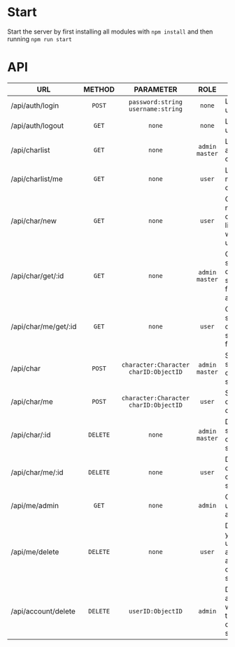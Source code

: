 # Start

Start the server by first installing all modules with ``npm install`` and then 
running ``npm run start``

# API

| URL                  |  METHOD  |                  PARAMETER                  |         ROLE         | DESCR.                                                    | Return                                  |
|----------------------|:--------:|:-------------------------------------------:|:--------------------:|-----------------------------------------------------------|-----------------------------------------|
| /api/auth/login      |  `POST`  |  `password:string` <br/>`username:string`   |        `none`        | Logs the user in                                          | `none`                                  |
| /api/auth/logout     |  `GET`   |                   `none`                    |        `none`        | Logs the user out                                         | `none`                                  |
| /api/charlist        |  `GET`   |                   `none`                    | `admin`<br/>`master` | List with all characters                                  | `[{_id:ObjectID, character:Character}]` |
 | /api/charlist/me     |  `GET`   |                   `none`                    |        `user`        | List with my characters                                   | `[{_id:ObjectID, character:Character}]` |
| /api/char/new        |  `GET`   |                   `none`                    |        `user`        | Creates a new character, links it with the user           | `{_id:ObjectID}`                        |
| /api/char/get/:id    |  `GET`   |                   `none`                    | `admin`<br/>`master` | Gets a specified character sheet from anyone              | `{_id:ObjectID, character:Character }`  |
| /api/char/me/get/:id |  `GET`   |                   `none`                    |        `user`        | Gets a specified character sheet from me                  | `{_id:ObjectID, character:Character }`  |
| /api/char            |  `POST`  | `character:Character`<br/>`charID:ObjectID` | `admin`<br/>`master` | Saves the someones character sheet                        | `none`                                  |
| /api/char/me         |  `POST`  | `character:Character`<br/>`charID:ObjectID` |        `user`        | Saves one of my characters                                | `none`                                  |
| /api/char/:id        | `DELETE` |                   `none`                    | `admin`<br/>`master` | Deletes someones character sheet                          | `none`                                  |
| /api/char/me/:id     | `DELETE` |                   `none`                    |        `user`        | Deletes one of my character sheets                        | `none`                                  |
| /api/me/admin        |  `GET`   |                   `none`                    |       `admin`        | Gets if user is admin                                     | `none`                                  |
| /api/me/delete       | `DELETE` |                   `none`                    |        `user`        | Deletes your own user account + all your character sheets | `none`                                  |
| /api/account/delete  | `DELETE` |              `userID:ObjectID`              |       `admin`        | Deletes an account with all their character sheets        | `none`                                  |
